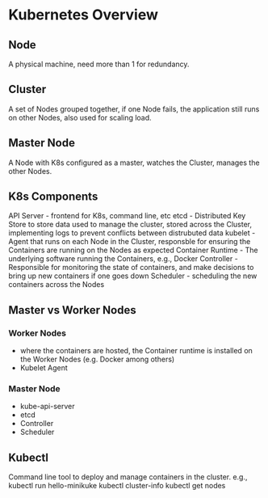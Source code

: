 # Kubernetes Overview

## Node
A physical machine, need more than 1 for redundancy.

## Cluster
A set of Nodes grouped together, if one Node fails, the application still runs on other Nodes, also used for scaling load.

## Master Node
A Node with K8s configured as a master, watches the Cluster, manages the other Nodes.

## K8s Components
API Server - frontend for K8s, command line, etc
etcd - Distributed Key Store to store data used to manage the cluster, stored across the Cluster, implementing logs to prevent conflicts between distrubuted data
kubelet - Agent that runs on each Node in the Cluster, responsble for ensuring the Containers are running on the Nodes as expected
Container Runtime - The underlying software running the Containers, e.g., Docker
Controller - Responsible for monitoring the state of containers, and make decisions to bring up new containers if one goes down
Scheduler - scheduling the new containers across the Nodes

## Master vs Worker Nodes
### Worker Nodes
 - where the containers are hosted, the Container runtime is installed on the Worker Nodes (e.g. Docker among others)
 - Kubelet Agent

### Master Node
 - kube-api-server
 - etcd
 - Controller
 - Scheduler

## Kubectl
Command line tool to deploy and manage containers in the cluster.
e.g., kubectl run hello-minikuke
 kubectl cluster-info
 kubectl get nodes

